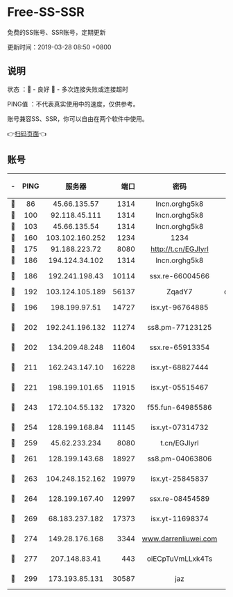 # Free-SS-SSR

免费的SS账号、SSR账号，定期更新

更新时间：2019-03-28 08:50 +0800

## 说明

状态     ：🙂 - 良好 🙁 - 多次连接失败或连接超时

PING值   ：不代表真实使用中的速度，仅供参考。

账号兼容SS、SSR，你可以自由在两个软件中使用。

👉[扫码页面](https://liesauer.github.io/Free-SS-SSR/)👈

## 账号

|-|PING|服务器|端口|密码|加密方式|区域|
|:----:|:----:|:-----:|-----:|:----:|:----:|:----:|
|🙂|86|45.66.135.57|1314|lncn.orghg5k8|rc4|US|
|🙂|100|92.118.45.111|1314|lncn.orghg5k8|rc4|GR|
|🙂|103|45.66.135.54|1314|lncn.orghg5k8|rc4|US|
|🙂|160|103.102.160.252|1234|1234|rc4-md5|JP|
|🙂|175|91.188.223.72|8080|http://t.cn/EGJIyrl|rc4-md5|RU|
|🙂|186|194.124.34.102|1314|lncn.orghg5k8|rc4|JP|
|🙂|186|192.241.198.43|10114|ssx.re-66004566|aes-256-cfb|US|
|🙂|192|103.124.105.189|56137|ZqadY7|chacha20|US|
|🙂|196|198.199.97.51|14727|isx.yt-96764885|aes-256-cfb|US|
|🙂|202|192.241.196.132|11274|ss8.pm-77123125|aes-256-cfb|US|
|🙂|202|134.209.48.248|11604|ssx.re-65913354|aes-256-cfb|US|
|🙂|211|162.243.147.10|16228|isx.yt-68827444|aes-256-cfb|US|
|🙂|221|198.199.101.65|11915|isx.yt-05515467|aes-256-cfb|US|
|🙂|243|172.104.55.132|17320|f55.fun-64985586|aes-256-cfb|SG|
|🙂|254|128.199.168.84|11145|isx.yt-07314732|aes-256-cfb|SG|
|🙂|259|45.62.233.234|8080|t.cn/EGJIyrl|rc4-md5|CA|
|🙂|261|128.199.143.68|18927|ss8.pm-04063806|aes-256-cfb|SG|
|🙂|263|104.248.152.162|19979|isx.yt-25845837|aes-256-cfb|SG|
|🙂|264|128.199.167.40|12997|ssx.re-08454589|aes-256-cfb|SG|
|🙂|269|68.183.237.182|17373|isx.yt-11698374|aes-256-cfb|SG|
|🙂|274|149.28.176.168|3344|www.darrenliuwei.com|aes-256-cfb|AU|
|🙂|277|207.148.83.41|443|oiECpTuVmLLxk4Ts|aes-256-cfb|AU|
|🙂|299|173.193.85.131|30587|jaz|aes-256-cfb|US|
